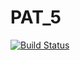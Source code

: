 # PAT_5
[![Build Status](https://app.travis-ci.com/jahanavisanda/PAT_5.svg?branch=master)](https://app.travis-ci.com/jahanavisanda/PAT_5)
